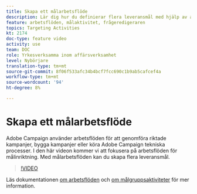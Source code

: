 ```yaml
---
title: Skapa ett målarbetsflöde
description: Lär dig hur du definierar flera leveransmål med hjälp av arbetsflöden med målinriktning.
feature: arbetsflöden, målaktivitet, frågeredigeraren
topics: Targeting Activities
kt: 2174
doc-type: feature video
activity: use
team: DOC
role: Yrkesverksamma inom affärsverksamhet
level: Nybörjare
translation-type: tm+mt
source-git-commit: 8f06f533afc34b4bcf7fcc690c1b9ab5cafcef4a
workflow-type: tm+mt
source-wordcount: '94'
ht-degree: 8%

---
```



# Skapa ett målarbetsflöde

Adobe Campaign använder arbetsflöden för att genomföra riktade kampanjer, bygga kampanjer eller köra Adobe Campaign tekniska processer. I den här videon kommer vi att fokusera på arbetsflöden för målinriktning. Med målarbetsflöden kan du skapa flera leveransmål.

>[!VIDEO](https://video.tv.adobe.com/v/25605?quality=12)

Läs dokumentationen [om arbetsflöden](https://docs.adobe.com/content/help/en/campaign-classic/using/automating-with-workflows/introduction/about-workflows.html)
och [om målgruppsaktiviteter](https://docs.adobe.com/content/help/en/campaign-classic/using/automating-with-workflows/targeting-activities/about-targeting-activities.html) för mer information.
